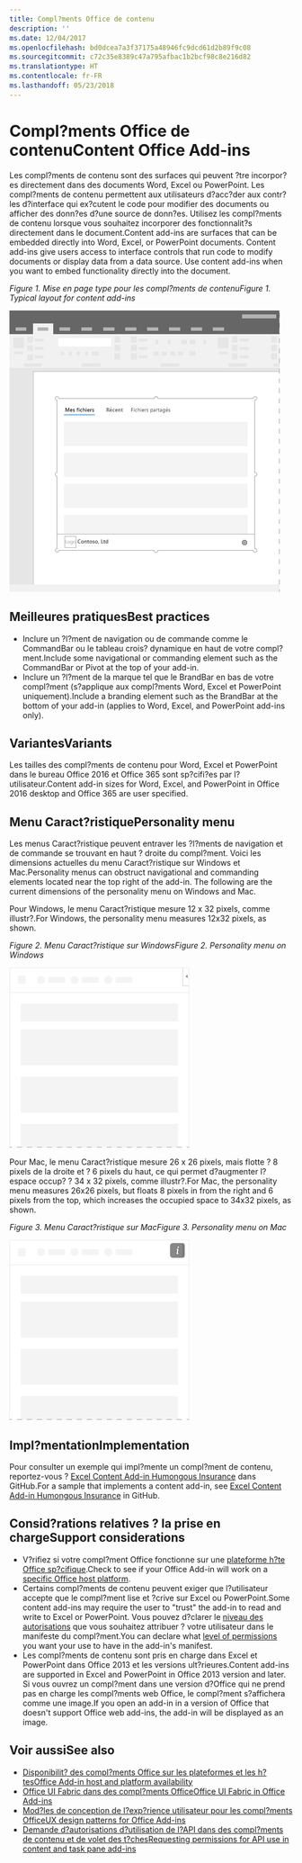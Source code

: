```yaml
---
title: Compl?ments Office de contenu
description: ''
ms.date: 12/04/2017
ms.openlocfilehash: bd0dcea7a3f37175a48946fc9dcd61d2b89f9c08
ms.sourcegitcommit: c72c35e8389c47a795afbac1b2bcf98c8e216d82
ms.translationtype: HT
ms.contentlocale: fr-FR
ms.lasthandoff: 05/23/2018
---
```

# <a name="content-office-add-ins"></a><span data-ttu-id="83bee-102">Compl?ments Office de contenu</span><span class="sxs-lookup"><span data-stu-id="83bee-102">Content Office Add-ins</span></span>

<span data-ttu-id="83bee-p101">Les compl?ments de contenu sont des surfaces qui peuvent ?tre incorpor?es directement dans des documents Word, Excel ou PowerPoint. Les compl?ments de contenu permettent aux utilisateurs d?acc?der aux contr?les d?interface qui ex?cutent le code pour modifier des documents ou afficher des donn?es d?une source de donn?es. Utilisez les compl?ments de contenu lorsque vous souhaitez incorporer des fonctionnalit?s directement dans le document.</span><span class="sxs-lookup"><span data-stu-id="83bee-p101">Content add-ins are surfaces that can be embedded directly into Word, Excel, or PowerPoint documents. Content add-ins give users access to interface controls that run code to modify documents or display data from a data source. Use content add-ins when you want to embed functionality directly into the document.</span></span>  

<span data-ttu-id="83bee-106">*Figure 1. Mise en page type pour les compl?ments de contenu*</span><span class="sxs-lookup"><span data-stu-id="83bee-106">*Figure 1. Typical layout for content add-ins*</span></span>

![Exemple d?image affichant une mise en page typique pour des compl?ments de contenu.](../images/overview-with-app-content.png)

## <a name="best-practices"></a><span data-ttu-id="83bee-108">Meilleures pratiques</span><span class="sxs-lookup"><span data-stu-id="83bee-108">Best practices</span></span>

- <span data-ttu-id="83bee-109">Inclure un ?l?ment de navigation ou de commande comme le CommandBar ou le tableau crois? dynamique en haut de votre compl?ment.</span><span class="sxs-lookup"><span data-stu-id="83bee-109">Include some navigational or commanding element such as the CommandBar or Pivot at the top of your add-in.</span></span>
- <span data-ttu-id="83bee-110">Inclure un ?l?ment de la marque tel que le BrandBar en bas de votre compl?ment (s?applique aux compl?ments Word, Excel et PowerPoint uniquement).</span><span class="sxs-lookup"><span data-stu-id="83bee-110">Include a branding element such as the BrandBar at the bottom of your add-in (applies to Word, Excel, and PowerPoint add-ins only).</span></span>

## <a name="variants"></a><span data-ttu-id="83bee-111">Variantes</span><span class="sxs-lookup"><span data-stu-id="83bee-111">Variants</span></span>

<span data-ttu-id="83bee-112">Les tailles des compl?ments de contenu pour Word, Excel et PowerPoint dans le bureau Office 2016 et Office 365 sont sp?cifi?es par l?utilisateur.</span><span class="sxs-lookup"><span data-stu-id="83bee-112">Content add-in sizes for Word, Excel, and PowerPoint in Office 2016 desktop and Office 365 are user specified.</span></span>

## <a name="personality-menu"></a><span data-ttu-id="83bee-113">Menu Caract?ristique</span><span class="sxs-lookup"><span data-stu-id="83bee-113">Personality menu</span></span>

<span data-ttu-id="83bee-p102">Les menus Caract?ristique peuvent entraver les ?l?ments de navigation et de commande se trouvant en haut ? droite du compl?ment. Voici les dimensions actuelles du menu Caract?ristique sur Windows et Mac.</span><span class="sxs-lookup"><span data-stu-id="83bee-p102">Personality menus can obstruct navigational and commanding elements located near the top right of the add-in. The following are the current dimensions of the personality menu on Windows and Mac.</span></span>

<span data-ttu-id="83bee-116">Pour Windows, le menu Caract?ristique mesure 12 x 32 pixels, comme illustr?.</span><span class="sxs-lookup"><span data-stu-id="83bee-116">For Windows, the personality menu measures 12x32 pixels, as shown.</span></span>

<span data-ttu-id="83bee-117">*Figure 2. Menu Caract?ristique sur Windows*</span><span class="sxs-lookup"><span data-stu-id="83bee-117">*Figure 2. Personality menu on Windows*</span></span> 

![Image illustrant le menu Caract?ristique sur le bureau Windows](../images/personality-menu-win.png)


<span data-ttu-id="83bee-119">Pour Mac, le menu Caract?ristique mesure 26 x 26 pixels, mais flotte ? 8 pixels de la droite et ? 6 pixels du haut, ce qui permet d?augmenter l?espace occup? ? 34 x 32 pixels, comme illustr?.</span><span class="sxs-lookup"><span data-stu-id="83bee-119">For Mac, the personality menu measures 26x26 pixels, but floats 8 pixels in from the right and 6 pixels from the top, which increases the occupied space to 34x32 pixels, as shown.</span></span>

<span data-ttu-id="83bee-120">*Figure 3. Menu Caract?ristique sur Mac*</span><span class="sxs-lookup"><span data-stu-id="83bee-120">*Figure 3. Personality menu on Mac*</span></span>

![Image illustrant le menu Caract?ristique sur le bureau Mac](../images/personality-menu-mac.png)

## <a name="implementation"></a><span data-ttu-id="83bee-122">Impl?mentation</span><span class="sxs-lookup"><span data-stu-id="83bee-122">Implementation</span></span>

<span data-ttu-id="83bee-123">Pour consulter un exemple qui impl?mente un compl?ment de contenu, reportez-vous ? [Excel Content Add-in Humongous Insurance](https://github.com/OfficeDev/Excel-Content-Add-in-Humongous-Insurance) dans GitHub.</span><span class="sxs-lookup"><span data-stu-id="83bee-123">For a sample that implements a content add-in, see [Excel Content Add-in Humongous Insurance](https://github.com/OfficeDev/Excel-Content-Add-in-Humongous-Insurance) in GitHub.</span></span>

## <a name="support-considerations"></a><span data-ttu-id="83bee-124">Consid?rations relatives ? la prise en charge</span><span class="sxs-lookup"><span data-stu-id="83bee-124">Support considerations</span></span>
- <span data-ttu-id="83bee-125">V?rifiez si votre compl?ment Office fonctionne sur une [plateforme h?te Office sp?cifique](https://docs.microsoft.com/en-us/office/dev/add-ins/overview/office-add-in-availability).</span><span class="sxs-lookup"><span data-stu-id="83bee-125">Check to see if your Office Add-in will work on a [specific Office host platform](https://docs.microsoft.com/en-us/office/dev/add-ins/overview/office-add-in-availability).</span></span> 
- <span data-ttu-id="83bee-126">Certains compl?ments de contenu peuvent exiger que l?utilisateur accepte que le compl?ment lise et ?crive sur Excel ou PowerPoint.</span><span class="sxs-lookup"><span data-stu-id="83bee-126">Some content add-ins may require the user to "trust" the add-in to read and write to Excel or PowerPoint.</span></span> <span data-ttu-id="83bee-127">Vous pouvez d?clarer le [niveau des autorisations](https://docs.microsoft.com/en-us/office/dev/add-ins/develop/requesting-permissions-for-api-use-in-content-and-task-pane-add-ins) que vous souhaitez attribuer ? votre utilisateur dans le manifeste du compl?ment.</span><span class="sxs-lookup"><span data-stu-id="83bee-127">You can declare what [level of permissions](https://docs.microsoft.com/en-us/office/dev/add-ins/develop/requesting-permissions-for-api-use-in-content-and-task-pane-add-ins) you want your use to have in the add-in's manifest.</span></span>  
- <span data-ttu-id="83bee-128">Les compl?ments de contenu sont pris en charge dans Excel et PowerPoint dans Office 2013 et les versions ult?rieures.</span><span class="sxs-lookup"><span data-stu-id="83bee-128">Content add-ins are supported in Excel and PowerPoint in Office 2013 version and later.</span></span> <span data-ttu-id="83bee-129">Si vous ouvrez un compl?ment dans une version d?Office qui ne prend pas en charge les compl?ments web Office, le compl?ment s?affichera comme une image.</span><span class="sxs-lookup"><span data-stu-id="83bee-129">If you open an add-in in a version of Office that doesn't support Office web add-ins, the add-in will be displayed as an image.</span></span>

## <a name="see-also"></a><span data-ttu-id="83bee-130">Voir aussi</span><span class="sxs-lookup"><span data-stu-id="83bee-130">See also</span></span>
- [<span data-ttu-id="83bee-131">Disponibilit? des compl?ments Office sur les plateformes et les h?tes</span><span class="sxs-lookup"><span data-stu-id="83bee-131">Office Add-in host and platform availability</span></span>](https://docs.microsoft.com/en-us/office/dev/add-ins/overview/office-add-in-availability)
- [<span data-ttu-id="83bee-132">Office UI Fabric dans des compl?ments Office</span><span class="sxs-lookup"><span data-stu-id="83bee-132">Office UI Fabric in Office Add-ins</span></span>](https://docs.microsoft.com/en-us/office/dev/add-ins/design/office-ui-fabric) 
- [<span data-ttu-id="83bee-133">Mod?les de conception de l?exp?rience utilisateur pour les compl?ments Office</span><span class="sxs-lookup"><span data-stu-id="83bee-133">UX design patterns for Office Add-ins</span></span>](https://docs.microsoft.com/en-us/office/dev/add-ins/design/ux-design-patterns)
- [<span data-ttu-id="83bee-134">Demande d?autorisations d?utilisation de l?API dans des compl?ments de contenu et de volet des t?ches</span><span class="sxs-lookup"><span data-stu-id="83bee-134">Requesting permissions for API use in content and task pane add-ins</span></span>](https://docs.microsoft.com/en-us/office/dev/add-ins/develop/requesting-permissions-for-api-use-in-content-and-task-pane-add-ins)
